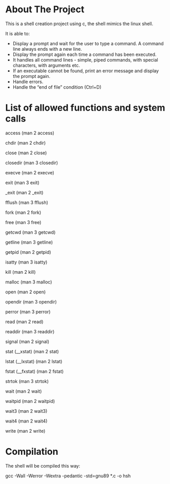 # About The Project

This is a shell creation project using c, the shell mimics the linux shell.

It is able to:

* Display a prompt and wait for the user to type a command. A command line always ends with a new line.
* Display the prompt again each time a command has been executed.
* It handles all command lines - simple, piped commands, with special characters, with arguments etc.
* If an executable cannot be found, print an error message and display the prompt again.
* Handle errors.
* Handle the “end of file” condition (Ctrl+D)

# List of allowed functions and system calls
access (man 2 access)

chdir (man 2 chdir)

close (man 2 close)

closedir (man 3 closedir)

execve (man 2 execve)

exit (man 3 exit)

_exit (man 2 _exit)

fflush (man 3 fflush)

fork (man 2 fork)

free (man 3 free)

getcwd (man 3 getcwd)

getline (man 3 getline)

getpid (man 2 getpid)

isatty (man 3 isatty)

kill (man 2 kill)

malloc (man 3 malloc)

open (man 2 open)

opendir (man 3 opendir)

perror (man 3 perror)

read (man 2 read)

readdir (man 3 readdir)

signal (man 2 signal)

stat (__xstat) (man 2 stat)

lstat (__lxstat) (man 2 lstat)

fstat (__fxstat) (man 2 fstat)

strtok (man 3 strtok)

wait (man 2 wait)

waitpid (man 2 waitpid)

wait3 (man 2 wait3)

wait4 (man 2 wait4)

write (man 2 write)

# Compilation
The shell will be compiled this way:

gcc -Wall -Werror -Wextra -pedantic -std=gnu89 *.c -o hsh

